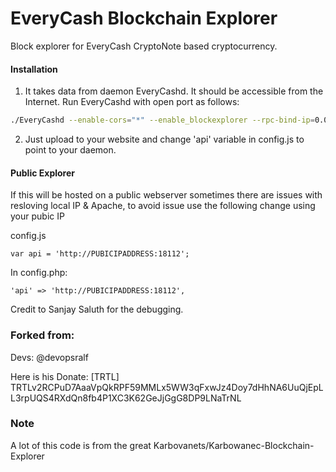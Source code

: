 # EveryCash Blockchain Explorer
Block explorer for EveryCash CryptoNote based cryptocurrency.

#### Installation

1) It takes data from daemon EveryCashd. It should be accessible from the Internet. Run EveryCashd with open port as follows:
```bash
./EveryCashd --enable-cors="*" --enable_blockexplorer --rpc-bind-ip=0.0.0.0 --rpc-bind-port=18112
```
2) Just upload to your website and change 'api' variable in config.js to point to your daemon.

#### Public Explorer
If this will be hosted on a public webserver sometimes there are issues with resloving local IP & Apache, to avoid issue use the following change using your pubic IP

config.js
```
var api = 'http://PUBICIPADDRESS:18112';
```
In config.php:
```
'api' => 'http://PUBICIPADDRESS:18112',
```

Credit to Sanjay Saluth for the debugging.

### Forked from: 
Devs:
    @devopsralf

Here is his Donate: [TRTL] TRTLv2RCPuD7AaaVpQkRPF59MMLx5WW3qFxwJz4Doy7dHhNA6UuQjEpLL3rpUQS4RXdQn8fb4P1XC3K62GeJjGgG8DP9LNaTrNL

### Note

A lot of this code is from the great Karbovanets/Karbowanec-Blockchain-Explorer
